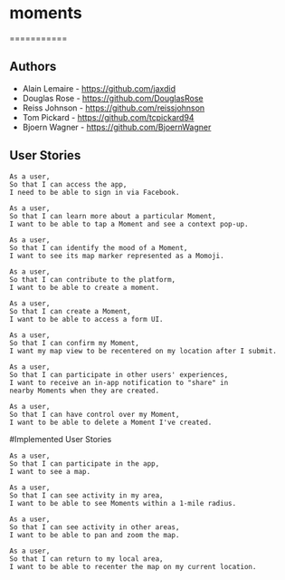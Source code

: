 # moments
===========

## Authors
- Alain Lemaire - https://github.com/jaxdid
- Douglas Rose - https://github.com/DouglasRose
- Reiss Johnson - https://github.com/reissjohnson
- Tom Pickard - https://github.com/tcpickard94
- Bjoern Wagner - https://github.com/BjoernWagner

## User Stories
```
As a user,
So that I can access the app,
I need to be able to sign in via Facebook.
```

```
As a user,
So that I can learn more about a particular Moment,
I want to be able to tap a Moment and see a context pop-up.
```

```
As a user,
So that I can identify the mood of a Moment,
I want to see its map marker represented as a Momoji.
```

```
As a user,
So that I can contribute to the platform,
I want to be able to create a moment.
```

```
As a user,
So that I can create a Moment,
I want to be able to access a form UI.
```

```
As a user,
So that I can confirm my Moment,
I want my map view to be recentered on my location after I submit.
```

```
As a user,
So that I can participate in other users' experiences,
I want to receive an in-app notification to "share" in 
nearby Moments when they are created.
```

```
As a user,
So that I can have control over my Moment,
I want to be able to delete a Moment I've created.
```

#Implemented User Stories
```
As a user,
So that I can participate in the app,
I want to see a map.
```
```
As a user,
So that I can see activity in my area,
I want to be able to see Moments within a 1-mile radius.
```
```
As a user,
So that I can see activity in other areas,
I want to be able to pan and zoom the map.
```
```
As a user,
So that I can return to my local area,
I want to be able to recenter the map on my current location.
```
